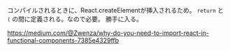 コンパイルされるときに、React.createElementが挿入されるため。
`return` と  `(` の間に定義される。なので必要。
勝手に入る。

https://medium.com/@Zwenza/why-do-you-need-to-import-react-in-functional-components-7385e4329ffb